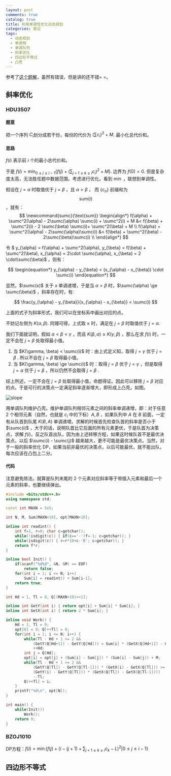 ```yaml
---
layout: post
comments: true
catalog: true
title: 利用单调性优化动态规划
categories: 笔记
tags:
  - 动态规划
  - 单调栈
  - 单调队列
  - 斜率优化
  - 四边形不等式
  - 凸壳
---
```


参考了[这个题解](http://www.cnblogs.com/ka200812/archive/2012/08/03/2621345.html)，虽然有错误，但是讲的还不错= =。

## 斜率优化

### HDU3507

#### 题意

把一个序列 $C_i​$ 划分成若干份，每份的代价为 $\left( \sum c_i \right)^2 + M​$. 最小化总代价和。

#### 思路

$f(i)$ 表示前 $i$ 个的最小总代价和。

于是 $f(i) = \min_{0 \le j \le i-1} \{ f(j) + \left(\sum_{j+1 \le k \le i} c_i\right)^2 + M \}$.  边界为 $f(0) = 0$.
但是复杂度太高，无法胜任题中数据范围。考虑进行优化。看到 $\min$ ，联想到单调性。

假设在 $j = \alpha$ 时取值优于 $j = \beta$ ，且 $\alpha > \beta$ ， 而 $\{c_n\}$ 前缀和为 $$\text{sum}(i)$$ ，就有：
$$
\newcommand{sumc}{\text{sum}}
\begin{align*}
f(\alpha) + \sumc^2(\alpha) - 2\sumc(\alpha) \sumc(i) + \sumc^2(i) + M &< f(\beta) + \sumc^2(i) - 2 \sumc(\beta) \sumc(i)+ \sumc^2(\beta) + M \\
f(\alpha) + \sumc^2(\alpha) - 2\sumc(\alpha)\sumc(i) &< f(\beta) + \sumc^2(\beta) - 2\sumc(\beta)\sumc(i) \\
\end{align*}
$$

令 $ y_{\alpha} = f(\alpha) + \sumc^2(\alpha), y_{\beta} = f(\beta) + \sumc^2(\beta), x_{\alpha} = 2\cdot \sumc(\alpha), x_{\beta} = 2 \cdot\sumc(\beta)$ ，则有：

$$
\begin{equation*}
y_{\alpha} - y_{\beta} < (x_{\alpha} - x_{\beta}) \cdot \sumc(i)
\end{equation*}
$$

显然，$\sumc(x)$ 关于 $x$ 单调递增，于是当 $\alpha > \beta$ 时，$\sumc(\alpha) \ge \sumc(\beta)$ ，斜率存在时，有:   

$$
\frac{y_{\alpha} - y_{\beta}}{x_{\alpha} - x_{\beta}} < \sumc(i)
$$

上面的式子为斜率形式，我们可以在坐标系中画出对应的点。

不妨记左侧为 $K(\alpha, \beta)$.  同理可得，上式取 $\ge$ 时，满足在 $j=\beta$ 时取值优于 $j=\alpha$.

我们下面就证明，假如 $\alpha < \beta < \gamma$ ，而且 $K(\beta,\alpha) \ge K(\gamma, \beta)$ ，那么在求 $f(i)$ 时，一定不会在 $j = \beta$ 处取得最小值。

1. 当 $K(\gamma, \beta) < \sumc(i)$ 时：由上式定义知，取得 $j = \gamma$ 优于 $j = \beta$ . 所以不会在 $j = \beta$ 取得最小值。
2. 当 $K(\gamma, \beta) \ge \sumc(i)$ 时：取得 $j=\beta$ 优于 $j = \gamma$ ，但是取得 $j=\alpha$ 优于 $j = \beta$ ，所以仍然不会取得 $j = \beta$ .

综上所述，一定不会在 $j = \beta$ 处取得最小值，命题得证。因此可以移除 $j = \beta$ 对应的点。于是可行的决策点一定满足斜率逐渐增大，即形成上凸壳。如图。

![slope](https://panda2134.tk/img/slope.png)

用单调队列维护凸壳。维护单调队列相邻元素之间的斜率单调递增，即：对于任意 2 个相邻元素（自然，也就是 $c_i$ 中的下标）$A, B$ ，如果队列中 $A$ 在 $B$ 前面，一定有从队首到队尾 $K(B, A)$ 单调递增。求解的时候首先检查队首的斜率是否小于 $\sumc(i)$ ，大于的话，说明队首比它后面的所有元素更优，于是队首为决策点，求解 $f(i)$，反之队首出队，因为由上述转移方程，如果这时候队首不是最优决策点，以后 $\sumc(i) - \sumc(j)$ 越来越大，更不可能是最优决策点。当然，对于一般的斜率优化 DP，如果当前非最优的决策点，以后可能最优，就不能出队，每次应该在凸包上二分。

#### 代码

注意避免除法。就算是队列末尾的 2 个元素对应斜率等于带插入元素和最后一个元素的斜率，也要继续弹出。

```cpp
#include <bits/stdc++.h>
using namespace std;

const int MAXN = 5e5;

int N, M, Sum[MAXN+10], opt[MAXN+10];

inline int readint() {
	int f=1, r=0; char c=getchar();
	while(!isdigit(c)) { if(c=='-')f=-1; c=getchar(); }
	while(isdigit(c)) { r=r*10+c-'0'; c=getchar(); }
	return f*r;
}

inline bool Init() {
	if(scanf("%d%d", &N, &M) == EOF)
		return false;
	for(int i = 1; i <= N; i++)
		Sum[i] = readint() + Sum[i-1];
	return true;
}

int Hd = 1, Tl = 0, Q[(MAXN+10)<<1];

inline int GetY(int i) { return opt[i] + Sum[i] * Sum[i]; }
inline int GetX(int i) { return 2 * Sum[i]; }

inline void Work() {	
	Hd = 1, Tl = 0;
	opt[0] = 0; Q[++Tl] = 0;
	for(int i = 1; i <= N; i++) {
		while(Tl - Hd + 1 >= 2 &&
			(GetY(Q[Hd+1]) - GetY(Q[Hd])) < Sum[i] * (GetX(Q[Hd+1]) - GetX(Q[Hd])))
			++Hd;
		int j = Q[Hd];
		opt[i] = opt[j] + (Sum[i] - Sum[j]) * (Sum[i] - Sum[j]) + M;
		while(Tl - Hd + 1 >= 2 && 
			(GetY(Q[Tl]) - GetY(Q[Tl-1])) * (GetX(i) - GetX(Q[Tl])) >= 
			(GetY(i) - GetY(Q[Tl])) * (GetX(Q[Tl]) - GetX(Q[Tl-1])))
			--Tl;
		Q[++Tl] = i;
	}
	printf("%d\n", opt[N]);
}

int main() {
	while(Init())
		Work();
	return 0;
}
```

### BZOJ1010

DP方程：$f(i) = \min\{f(j) + \left(i - (j+1)+\sum_{j+1 \le k \le i}c_k - L\right)^2 \vert 0 \le j \le i-1\}$





## 四边形不等式





